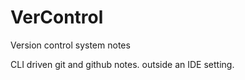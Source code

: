 # VerControl
Version control system notes

CLI driven git and github notes.  outside an IDE setting.
